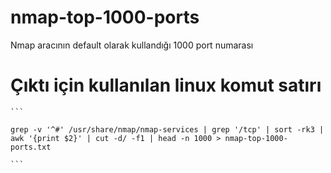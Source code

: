 # nmap-top-1000-ports
Nmap aracının default olarak kullandığı 1000 port numarası



# Çıktı için kullanılan linux komut satırı

   
    ```
    
    grep -v '^#' /usr/share/nmap/nmap-services | grep '/tcp' | sort -rk3 | awk '{print $2}' | cut -d/ -f1 | head -n 1000 > nmap-top-1000-ports.txt
    
    ```
